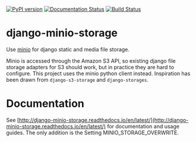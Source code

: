 [![PyPI version](https://badge.fury.io/py/django-minio-storage.svg)](https://badge.fury.io/py/django-minio-storage)
[![Documentation Status](http://readthedocs.org/projects/django-minio-storage/badge/?version=latest)](http://django-minio-storage.readthedocs.io/en/latest/?badge=latest)
[![Build Status](https://travis-ci.org/py-pa/django-minio-storage.svg?branch=master)](https://travis-ci.org/py-pa/django-minio-storage)

# django-minio-storage

Use [minio](https://minio.io) for django static and media file storage.

Minio is accessed through the Amazon S3 API, so existing django file storage
adapters for S3 should work, but in practice they are hard to configure. This
project uses the minio python client instead. Inspiration has been drawn from
`django-s3-storage` and `django-storages`.

# Documentation

See
[http://django-minio-storage.readthedocs.io/en/latest/](http://django-minio-storage.readthedocs.io/en/latest/) for
documentation and usage guides.
The only addition is the Setting MINIO_STORAGE_OVERWRITE.

